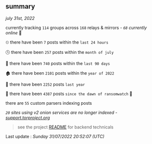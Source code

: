 
## summary
_july 31st, 2022_

currently tracking `114` groups across `168` relays & mirrors - _`68` currently online_ 📡

⏲ there have been `7` posts within the `last 24 hours`

🕓 there have been `257` posts within the `month of july`

📅 there have been `740` posts within the `last 90 days`

🏚 there have been `2101` posts within the `year of 2022`

🚀 there have been `2252` posts `last year`

🦕 there have been `4387` posts `since the dawn of ransomwatch` 🐣

there are `55` custom parsers indexing posts

_`20` sites using v2 onion services are no longer indexed - [support.torproject.org](https://support.torproject.org/onionservices/v2-deprecation/)_

> see the project [README](https://github.com/jmousqueton/ransomwatch#readme) for backend technicals



Last update : _Sunday 31/07/2022 20:52:07 (UTC)_

